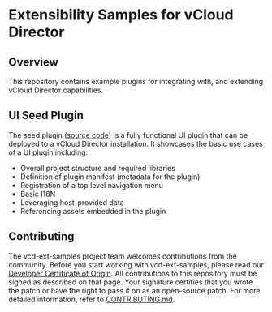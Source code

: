 

# Extensibility Samples for vCloud Director

## Overview
This repository contains example plugins for integrating with, and extending vCloud Director capabilities.

## UI Seed Plugin
The seed plugin ([source code](../../tree/plugin-seed-9.1)) is a fully functional UI plugin that can be deployed to a vCloud Director installation. It showcases the basic use cases of a UI plugin including:
* Overall project structure and required libraries
* Definition of plugin manifest (metadata for the plugin)
* Registration of a top level navigation menu
* Basic I18N
* Leveraging host-provided data
* Referencing assets embedded in the plugin

## Contributing

The vcd-ext-samples project team welcomes contributions from the community. Before you start working with vcd-ext-samples, please read our [Developer Certificate of Origin](https://cla.vmware.com/dco). All contributions to this repository must be signed as described on that page. Your signature certifies that you wrote the patch or have the right to pass it on as an open-source patch. For more detailed information, refer to [CONTRIBUTING.md](CONTRIBUTING.md).
